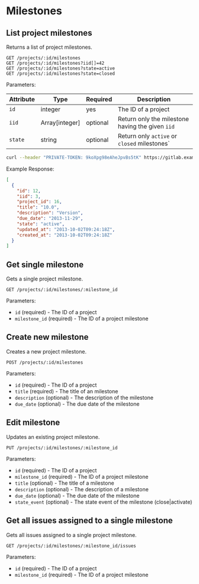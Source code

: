 # Milestones

## List project milestones

Returns a list of project milestones.

```
GET /projects/:id/milestones
GET /projects/:id/milestones?iid[]=42
GET /projects/:id/milestones?state=active
GET /projects/:id/milestones?state=closed
```

Parameters:

| Attribute | Type | Required | Description |
| --------- | ---- | -------- | ----------- |
| `id` | integer | yes | The ID of a project |
| `iid` | Array[integer] | optional | Return only the milestone having the given `iid` |
| `state` | string | optional | Return  only `active` or `closed` milestones` |

```bash
curl --header "PRIVATE-TOKEN: 9koXpg98eAheJpvBs5tK" https://gitlab.example.com/api/v3/projects/5/milestones
```

Example Response:

```json
[
  {
    "id": 12,
    "iid": 3,
    "project_id": 16,
    "title": "10.0",
    "description": "Version",
    "due_date": "2013-11-29",
    "state": "active",
    "updated_at": "2013-10-02T09:24:18Z",
    "created_at": "2013-10-02T09:24:18Z"
  }
]
```


## Get single milestone

Gets a single project milestone.

```
GET /projects/:id/milestones/:milestone_id
```

Parameters:

- `id` (required) - The ID of a project
- `milestone_id` (required) - The ID of a project milestone

## Create new milestone

Creates a new project milestone.

```
POST /projects/:id/milestones
```

Parameters:

- `id` (required) - The ID of a project
- `title` (required) - The title of an milestone
- `description` (optional) - The description of the milestone
- `due_date` (optional) - The due date of the milestone

## Edit milestone

Updates an existing project milestone.

```
PUT /projects/:id/milestones/:milestone_id
```

Parameters:

- `id` (required) - The ID of a project
- `milestone_id` (required) - The ID of a project milestone
- `title` (optional) - The title of a milestone
- `description` (optional) - The description of a milestone
- `due_date` (optional) - The due date of the milestone
- `state_event` (optional) - The state event of the milestone (close|activate)

## Get all issues assigned to a single milestone

Gets all issues assigned to a single project milestone.

```
GET /projects/:id/milestones/:milestone_id/issues
```

Parameters:

- `id` (required) - The ID of a project
- `milestone_id` (required) - The ID of a project milestone
